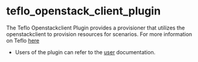 # teflo_openstack_client_plugin

The Teflo Openstackclient Plugin provides a provisioner that utilizes the openstackclient to provision resources 
for scenarios. For more information on Teflo  [here](https://teflo.readthedocs.io/en/latest/)

- Users of the plugin can refer to the [user](https://RedHatQE.github.io/teflo_openstack_client_plugin/docs/user.html) documentation.

